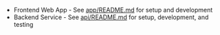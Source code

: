 - Frontend Web App - See [app/README.md](./app/README.md) for setup and development
- Backend Service - See [api/README.md](./api/README.md) for setup, development, and testing
